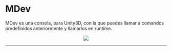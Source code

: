 # MDev

MDev es una consola, para Unity3D, con la que puedes llamar a comandos predefinidos anteriormente y llamarlos en runtime.

<p align="center"><img src="https://github.com/MOON-TYPE/MDev/blob/master/res/prev.gif?raw=true"></p>

---

